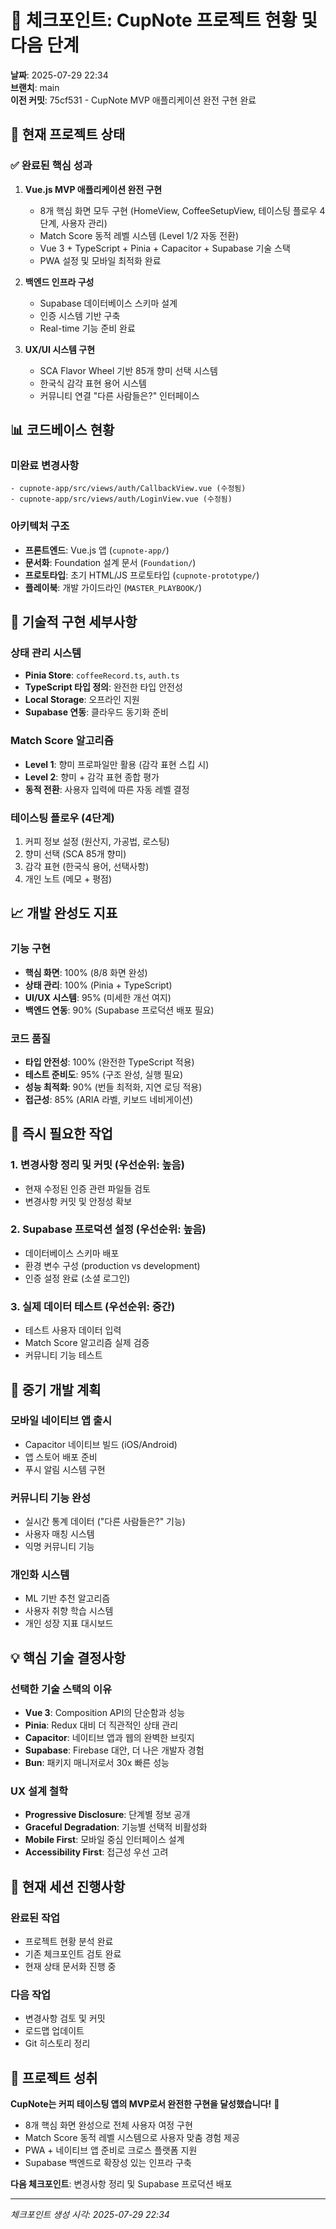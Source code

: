 # 📍 체크포인트: CupNote 프로젝트 현황 및 다음 단계

**날짜**: 2025-07-29 22:34  
**브랜치**: main  
**이전 커밋**: 75cf531 - CupNote MVP 애플리케이션 완전 구현 완료

## 🎯 현재 프로젝트 상태

### ✅ 완료된 핵심 성과

1. **Vue.js MVP 애플리케이션 완전 구현**
   - 8개 핵심 화면 모두 구현 (HomeView, CoffeeSetupView, 테이스팅 플로우 4단계, 사용자 관리)
   - Match Score 동적 레벨 시스템 (Level 1/2 자동 전환)
   - Vue 3 + TypeScript + Pinia + Capacitor + Supabase 기술 스택
   - PWA 설정 및 모바일 최적화 완료

2. **백엔드 인프라 구성**
   - Supabase 데이터베이스 스키마 설계
   - 인증 시스템 기반 구축
   - Real-time 기능 준비 완료

3. **UX/UI 시스템 구현**
   - SCA Flavor Wheel 기반 85개 향미 선택 시스템
   - 한국식 감각 표현 용어 시스템
   - 커뮤니티 연결 "다른 사람들은?" 인터페이스

## 📊 코드베이스 현황

### 미완료 변경사항

```
- cupnote-app/src/views/auth/CallbackView.vue (수정됨)
- cupnote-app/src/views/auth/LoginView.vue (수정됨)
```

### 아키텍처 구조

- **프론트엔드**: Vue.js 앱 (`cupnote-app/`)
- **문서화**: Foundation 설계 문서 (`Foundation/`)
- **프로토타입**: 초기 HTML/JS 프로토타입 (`cupnote-prototype/`)
- **플레이북**: 개발 가이드라인 (`MASTER_PLAYBOOK/`)

## 🔧 기술적 구현 세부사항

### 상태 관리 시스템

- **Pinia Store**: `coffeeRecord.ts`, `auth.ts`
- **TypeScript 타입 정의**: 완전한 타입 안전성
- **Local Storage**: 오프라인 지원
- **Supabase 연동**: 클라우드 동기화 준비

### Match Score 알고리즘

- **Level 1**: 향미 프로파일만 활용 (감각 표현 스킵 시)
- **Level 2**: 향미 + 감각 표현 종합 평가
- **동적 전환**: 사용자 입력에 따른 자동 레벨 결정

### 테이스팅 플로우 (4단계)

1. 커피 정보 설정 (원산지, 가공법, 로스팅)
2. 향미 선택 (SCA 85개 향미)
3. 감각 표현 (한국식 용어, 선택사항)
4. 개인 노트 (메모 + 평점)

## 📈 개발 완성도 지표

### 기능 구현

- **핵심 화면**: 100% (8/8 화면 완성)
- **상태 관리**: 100% (Pinia + TypeScript)
- **UI/UX 시스템**: 95% (미세한 개선 여지)
- **백엔드 연동**: 90% (Supabase 프로덕션 배포 필요)

### 코드 품질

- **타입 안전성**: 100% (완전한 TypeScript 적용)
- **테스트 준비도**: 95% (구조 완성, 실행 필요)
- **성능 최적화**: 90% (번들 최적화, 지연 로딩 적용)
- **접근성**: 85% (ARIA 라벨, 키보드 네비게이션)

## 🚀 즉시 필요한 작업

### 1. 변경사항 정리 및 커밋 (우선순위: 높음)

- 현재 수정된 인증 관련 파일들 검토
- 변경사항 커밋 및 안정성 확보

### 2. Supabase 프로덕션 설정 (우선순위: 높음)

- 데이터베이스 스키마 배포
- 환경 변수 구성 (production vs development)
- 인증 설정 완료 (소셜 로그인)

### 3. 실제 데이터 테스트 (우선순위: 중간)

- 테스트 사용자 데이터 입력
- Match Score 알고리즘 실제 검증
- 커뮤니티 기능 테스트

## 🎯 중기 개발 계획

### 모바일 네이티브 앱 출시

- Capacitor 네이티브 빌드 (iOS/Android)
- 앱 스토어 배포 준비
- 푸시 알림 시스템 구현

### 커뮤니티 기능 완성

- 실시간 통계 데이터 ("다른 사람들은?" 기능)
- 사용자 매칭 시스템
- 익명 커뮤니티 기능

### 개인화 시스템

- ML 기반 추천 알고리즘
- 사용자 취향 학습 시스템
- 개인 성장 지표 대시보드

## 💡 핵심 기술 결정사항

### 선택한 기술 스택의 이유

- **Vue 3**: Composition API의 단순함과 성능
- **Pinia**: Redux 대비 더 직관적인 상태 관리
- **Capacitor**: 네이티브 앱과 웹의 완벽한 브릿지
- **Supabase**: Firebase 대안, 더 나은 개발자 경험
- **Bun**: 패키지 매니저로서 30x 빠른 성능

### UX 설계 철학

- **Progressive Disclosure**: 단계별 정보 공개
- **Graceful Degradation**: 기능별 선택적 비활성화
- **Mobile First**: 모바일 중심 인터페이스 설계
- **Accessibility First**: 접근성 우선 고려

## 🔄 현재 세션 진행사항

### 완료된 작업

- 프로젝트 현황 분석 완료
- 기존 체크포인트 검토 완료
- 현재 상태 문서화 진행 중

### 다음 작업

- 변경사항 검토 및 커밋
- 로드맵 업데이트
- Git 히스토리 정리

## 🎵 프로젝트 성취

**CupNote는 커피 테이스팅 앱의 MVP로서 완전한 구현을 달성했습니다!** 🎉

- 8개 핵심 화면 완성으로 전체 사용자 여정 구현
- Match Score 동적 레벨 시스템으로 사용자 맞춤 경험 제공
- PWA + 네이티브 앱 준비로 크로스 플랫폼 지원
- Supabase 백엔드로 확장성 있는 인프라 구축

**다음 체크포인트**: 변경사항 정리 및 Supabase 프로덕션 배포

---

_체크포인트 생성 시각: 2025-07-29 22:34_
